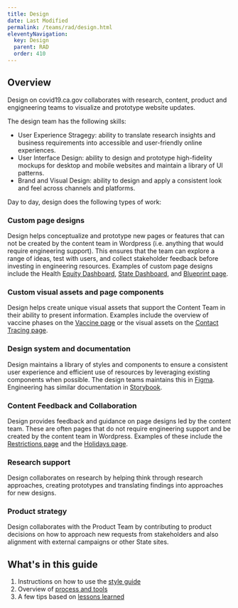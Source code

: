 ```yaml
---
title: Design 
date: Last Modified 
permalink: /teams/rad/design.html
eleventyNavigation:
  key: Design
  parent: RAD
  order: 410
---
```



## Overview

Design on covid19.ca.gov collaborates with research, content, product and engigneering teams to visualize and prototype website updates.

The design team has the following skills:
- User Experience Stragegy: ability to translate research insights and business requirements into accessible and user-friendly online experiences.
- User Interface Design: ability to design and prototype high-fidelity mockups for desktop and mobile websites and maintain a library of UI patterns.
- Brand and Visual Design: ability to design and apply a consistent look and feel across channels and platforms.

Day to day, design does the following types of work:

### Custom page designs
Design helps conceptualize and prototype new pages or features that can not be created by the content team in Wordpress (i.e. anything that would require engineering support). This ensures that the team can explore a range of ideas, test with users, and collect stakeholder feedback before investing in engineering resources. Examples of custom page designs include the Health [Equity Dashboard](https://covid19.ca.gov/equity/), [State Dashboard](https://covid19.ca.gov/state-dashboard/), and [Blueprint page](https://covid19.ca.gov/safer-economy).

### Custom visual assets and page components
Design helps create unique visual assets that support the Content Team in their ability to present information. Examples include the overview of vaccine phases on the [Vaccine page](https://staging.covid19.ca.gov/vaccines/) or the visual assets on the [Contact Tracing page](https://covid19.ca.gov/contact-tracing/).

### Design system and documentation 
Design maintains a library of styles and components to ensure a consistent user experience and efficient use of resources by leveraging existing components when possible. The design teams maintains this in [Figma](https://www.figma.com/file/LrzsOu8U5KcMAjJTQ1O3BG/covid19.ca.gov-screens?node-id=63%3A17). Engineering has similar documentation in [Storybook](https://wonderful-plant-07a82e81e.azurestaticapps.net/?path=/story/welcome--page).

### Content Feedback and Collaboration 
Design provides feedback and guidance on page designs led by the content team. These are often pages that do not require engineering support and be created by the content team in Wordpress. Examples of these include the [Restrictions page](https://covid19.ca.gov/stay-home-except-for-essential-needs/) and the [Holidays page](https://covid19.ca.gov/holidays/).

### Research support 
Design collaborates on research by helping think through research approaches, creating prototypes and translating findings into approaches for new designs.

### Product strategy
Design collaborates with the Product Team by contributing to product decisions on how to approach new requests from stakeholders and also alignment with external campaigns or other State sites. 


## What's in this guide

1. Instructions on how to use the [style guide](https://teamdocs.covid19.ca.gov/teams/rad/design-style-guide.html)
2. Overview of [process and tools](https://teamdocs.covid19.ca.gov/teams/rad/design-process-and-tools.html)
3. A few tips based on [lessons learned](https://teamdocs.covid19.ca.gov/teams/rad/design-lessons-learned.html)


